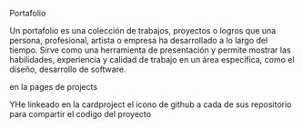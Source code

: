 Portafolio 


Un portafolio es una colección de trabajos, proyectos o logros que una persona, profesional, artista o empresa ha desarrollado a lo largo del tiempo. 
Sirve como una herramienta de presentación y permite mostrar las habilidades, experiencia y calidad de trabajo en un área específica, como el diseño, desarrollo de software.

en la pages de projects 

YHe linkeado en la cardproject el icono de github a cada de sus repositorio para compartir el codigo del proyecto 
